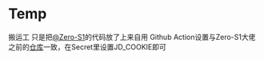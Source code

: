 # Temp
搬运工
只是把[@Zero-S1](https://github.com/Zero-S1)的代码放了上来自用
Github Action设置与Zero-S1大佬之前的[仓库](https://github.com/Zero-S1/JD_tools/blob/master/action.md)一致，在Secret里设置JD_COOKIE即可
